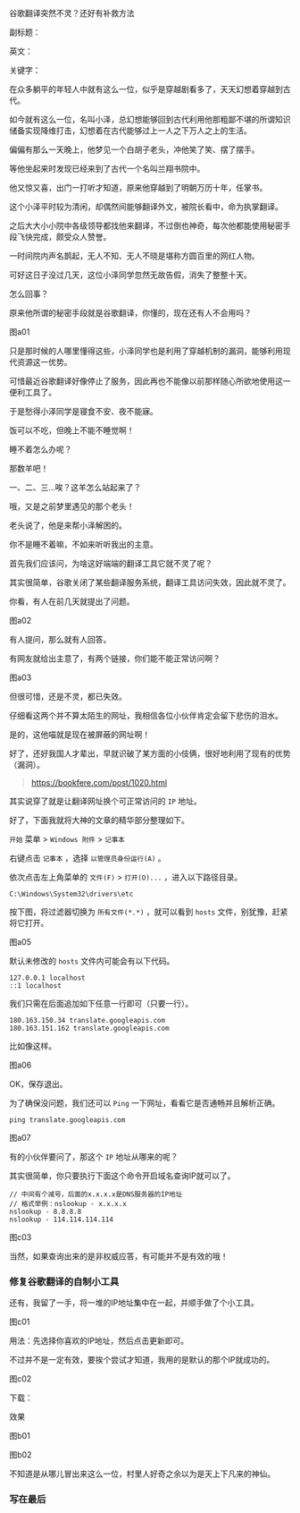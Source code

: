 谷歌翻译突然不灵？还好有补救方法

副标题：

英文：

关键字：



在众多躺平的年轻人中就有这么一位，似乎是穿越剧看多了，天天幻想着穿越到古代。

如今就有这么一位，名叫小泽，总幻想能够回到古代利用他那粗鄙不堪的所谓知识储备实现降维打击，幻想着在古代能够过上一人之下万人之上的生活。

偏偏有那么一天晚上，他梦见一个白胡子老头，冲他笑了笑、摆了摆手。

等他坐起来时发现已经来到了古代一个名叫兰翔书院中。

他又惊又喜，出门一打听才知道，原来他穿越到了明朝万历十年，任掌书。

这个小泽平时较为清闲，却偶然间能够翻译外文，被院长看中，命为执掌翻译。

之后大大小小院中各级领导都找他来翻译，不过倒也神奇，每次他都能使用秘密手段飞快完成，颇受众人赞誉。

一时间院内声名鹊起，无人不知、无人不晓是堪称方圆百里的网红人物。



可好这日子没过几天，这位小泽同学忽然无故告假，消失了整整十天。

怎么回事？

原来他所谓的秘密手段就是谷歌翻译，你懂的，现在还有人不会用吗？

图a01



只是那时候的人哪里懂得这些，小泽同学也是利用了穿越机制的漏洞，能够利用现代资源这一优势。

可惜最近谷歌翻译好像停止了服务，因此再也不能像以前那样随心所欲地使用这一便利工具了。

于是愁得小泽同学是寝食不安、夜不能寐。



饭可以不吃，但晚上不能不睡觉啊！

睡不着怎么办呢？

那数羊吧！

一、二、三...唉？这羊怎么站起来了？

哦，又是之前梦里遇见的那个老头！



老头说了，他是来帮小泽解困的。

你不是睡不着嘛，不如来听听我出的主意。



首先我们应该问，为啥这好端端的翻译工具它就不灵了呢？

其实很简单，谷歌关闭了某些翻译服务系统，翻译工具访问失效，因此就不灵了。

你看，有人在前几天就提出了问题。

图a02



有人提问，那么就有人回答。

有网友就给出主意了，有两个链接，你们能不能正常访问啊？

图a03



但很可惜，还是不灵，都已失效。

仔细看这两个并不算太陌生的网址，我相信各位小伙伴肯定会留下悲伤的泪水。

是的，这他喵就是现在被屏蔽的网址啊！





好了，还好我国人才辈出，早就识破了某方面的小伎俩，很好地利用了现有的优势（漏洞）。

> https://bookfere.com/post/1020.html



其实说穿了就是让翻译网址换个可正常访问的 `IP` 地址。

好了，下面我就将大神的文章的精华部分整理如下。



`开始` 菜单 > `Windows 附件` > `记事本`

右键点击 `记事本` ，选择 `以管理员身份运行(A)` 。

依次点击左上角菜单的 `文件(F)` > `打开(O)...` ，进入以下路径目录。

```
C:\Windows\System32\drivers\etc
```



按下图，将过滤器切换为 `所有文件(*.*)` ，就可以看到 `hosts` 文件，别犹豫，赶紧将它打开。

图a05



默认未修改的 `hosts` 文件内可能会有以下代码。

```
127.0.0.1 localhost
::1 localhost
```



我们只需在后面追加如下任意一行即可（只要一行）。

```
180.163.150.34 translate.googleapis.com
180.163.151.162 translate.googleapis.com
```



比如像这样。

图a06



OK，保存退出。



为了确保没问题，我们还可以 `Ping` 一下网址，看看它是否通畅并且解析正确。

```
ping translate.googleapis.com
```

图a07



有的小伙伴要问了，那这个 `IP` 地址从哪来的呢？

其实很简单，你只要执行下面这个命令开启域名查询IP就可以了。

```
// 中间有个减号，后面的x.x.x.x是DNS服务器的IP地址
// 格式举例：nslookup - x.x.x.x
nslookup - 8.8.8.8
nslookup - 114.114.114.114
```

图c03



当然，如果查询出来的是非权威应答，有可能并不是有效的哦！





### 修复谷歌翻译的自制小工具

还有，我留了一手，将一堆的IP地址集中在一起，并顺手做了个小工具。

图c01



用法：先选择你喜欢的IP地址，然后点击更新即可。

不过并不是一定有效，要挨个尝试才知道，我用的是默认的那个IP就成功的。

图c02



下载：









效果

图b01



图b02





不知道是从哪儿冒出来这么一位，村里人好奇之余以为是天上下凡来的神仙。















### 写在最后



















